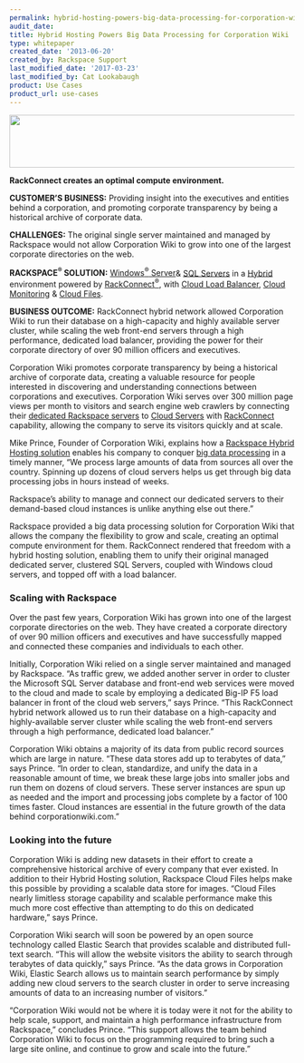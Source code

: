 ```yaml
---
permalink: hybrid-hosting-powers-big-data-processing-for-corporation-wiki/
audit_date:
title: Hybrid Hosting Powers Big Data Processing for Corporation Wiki
type: whitepaper
created_date: '2013-06-20'
created_by: Rackspace Support
last_modified_date: '2017-03-23'
last_modified_by: Cat Lookabaugh
product: Use Cases
product_url: use-cases
---
```


<a href="http://www.corporationwiki.com/">
   <img src="{% asset_path use-cases/hybrid-hosting-powers-big-data-processing-for-corporation-wiki/corp-wiki.png %}" width="614" height="93" />
</a>

**RackConnect creates an optimal compute environment.**

**CUSTOMER’S BUSINESS:** Providing insight into the executives and
entities behind a corporation, and promoting corporate transparency by
being a historical archive of corporate data.

**CHALLENGES:** The original single server maintained and managed by
Rackspace would not allow Corporation Wiki to grow into one of the
largest corporate directories on the web.

**RACKSPACE<sup>&reg;</sup> SOLUTION:** [Windows<sup>&reg;</sup>
Server](http://www.rackspace.com/cloud/servers/)& [SQL
Servers](http://www.rackspace.com/cloud/sites/web-hosting/mysql/) in a
[Hybrid](http://www.rackspace.com/cloud/hybrid/) environment powered by
[RackConnect<sup>&reg;</sup>](http://www.rackspace.com/cloud/hybrid/dedicated_cloud/rackconnect/),
with [Cloud Load
Balancer](http://www.rackspace.com/cloud/load-balancing/), [Cloud
Monitoring](http://www.rackspace.com/cloud/monitoring/) & [Cloud
Files](http://www.rackspace.com/cloud/files/).

**BUSINESS OUTCOME:** RackConnect hybrid network allowed Corporation
Wiki to run their database on a high-capacity and highly available
server cluster, while scaling the web front-end servers through a high
performance, dedicated load balancer, providing the power for their
corporate directory of over 90 million officers and executives.

Corporation Wiki promotes corporate transparency by being a historical
archive of corporate data, creating a valuable resource for people
interested in discovering and understanding connections between
corporations and executives. Corporation Wiki serves over 300 million
page views per month to visitors and search engine web crawlers by
connecting their [dedicated Rackspace
servers](http://www.rackspace.com/managed_hosting/dedicated_servers/) to
[Cloud Servers](http://www.rackspace.com/cloud/servers/) with
[RackConnect](http://www.rackspace.com/cloud/hybrid/dedicated_cloud/rackconnect/)
capability, allowing the company to serve its visitors quickly and at
scale.

Mike Prince, Founder of Corporation Wiki, explains how a [Rackspace
Hybrid Hosting solution](http://www.rackspace.com/cloud/hybrid/) enables
his company to conquer [big data
processing](http://www.rackspace.com/big-data/) in a timely manner, “We
process large amounts of data from sources all over the country.
Spinning up dozens of cloud servers helps us get through big data
processing jobs in hours instead of weeks.

Rackspace’s ability to manage and connect our dedicated servers to their
demand-based cloud instances is unlike anything else out there.”

Rackspace provided a big data processing solution for Corporation Wiki
that allows the company the flexibility to grow and scale, creating an
optimal compute environment for them. RackConnect rendered that freedom
with a hybrid hosting solution, enabling them to unify their original
managed dedicated server, clustered SQL Servers, coupled with Windows
cloud servers, and topped off with a load balancer.

### Scaling with Rackspace

Over the past few years, Corporation Wiki has grown into one of the
largest corporate directories on the web. They have created a corporate
directory of over 90 million officers and executives and have
successfully mapped and connected these companies and individuals to
each other.

Initially, Corporation Wiki relied on a single server maintained and
managed by Rackspace. “As traffic grew, we added another server in order
to cluster the Microsoft SQL Server database and front-end web services
were moved to the cloud and made to scale by employing a dedicated
Big-IP F5 load balancer in front of the cloud web servers,” says Prince.
“This RackConnect hybrid network allowed us to run their database on a
high-capacity and highly-available server cluster while scaling the web
front-end servers through a high performance, dedicated load balancer.”

Corporation Wiki obtains a majority of its data from public record
sources which are large in nature. “These data stores add up to
terabytes of data,” says Prince. “In order to clean, standardize, and
unify the data in a reasonable amount of time, we break these large jobs
into smaller jobs and run them on dozens of cloud servers. These server
instances are spun up as needed and the import and processing jobs
complete by a factor of 100 times faster. Cloud instances are essential
in the future growth of the data behind corporationwiki.com.”

### Looking into the future

Corporation Wiki is adding new datasets in their effort to create a
comprehensive historical archive of every company that ever existed. In
addition to their Hybrid Hosting solution, Rackspace Cloud Files helps
make this possible by providing a scalable data store for images. “Cloud
Files nearly limitless storage capability and scalable performance make
this much more cost effective than attempting to do this on dedicated
hardware,” says Prince.

Corporation Wiki search will soon be powered by an open source
technology called Elastic Search that provides scalable and distributed
full-text search. “This will allow the website visitors the ability to
search through terabytes of data quickly,” says Prince. “As the data
grows in Corporation Wiki, Elastic Search allows us to maintain search
performance by simply adding new cloud servers to the search cluster in
order to serve increasing amounts of data to an increasing number of
visitors.”

“Corporation Wiki would not be where it is today were it not for the
ability to help scale, support, and maintain a high performance
infrastructure from Rackspace,” concludes Prince. “This support allows
the team behind Corporation Wiki to focus on the programming required to
bring such a large site online, and continue to grow and scale into the
future.”
